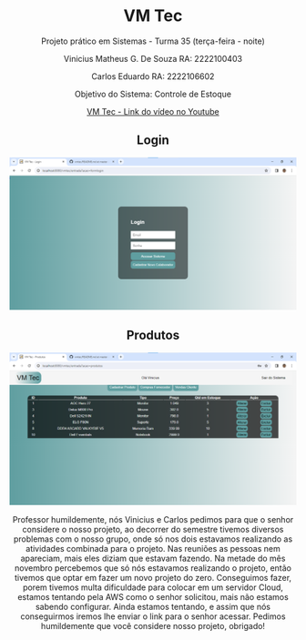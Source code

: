 <h1 align="center">VM Tec</h1>
<p align="center">Projeto prático em Sistemas - Turma 35 (terça-feira - noite)</p>
<p align="center">Vinicius Matheus G. De Souza RA: 2222100403</p>
<p align="center">Carlos Eduardo RA: 2222106602</p>
<p align="center">Objetivo do Sistema: Controle de Estoque</p>

<div align="center">
  
[VM Tec - Link do vídeo no Youtube](https://youtu.be/Atat067Pf8o)

</div>

<h2 align="center">Login</h2>
<img src="VMTecLogin.png">

<h2 align="center">Produtos</h2>
<img src="VMTecProdutos.png">

<p align="center">Professor humildemente, nós Vinicius e Carlos pedimos para que o senhor considere o nosso projeto, ao decorrer do semestre tivemos diversos problemas com o nosso grupo, onde só nos dois estavamos realizando as atividades combinada para o projeto. Nas reuniões as pessoas nem apareciam, mais eles diziam que estavam fazendo. Na metade do mês novembro percebemos que só nós estavamos realizando o projeto, então tivemos que optar em fazer um novo projeto do zero. Conseguimos fazer, porem tivemos multa dificuldade para colocar em um servidor Cloud, estamos tentando pela AWS como o senhor solicitou, mais não estamos sabendo configurar. Ainda estamos tentando, e assim que nós conseguirmos iremos lhe enviar o link para o senhor acessar. Pedimos humildemente que você considere nosso projeto, obrigado!</p>
